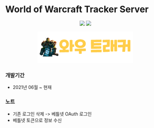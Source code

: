 # World of Warcraft Tracker Server

<p align='center'>
    <img src="https://img.shields.io/badge/Koa-v2.13.1-33333D?logo=koa"/>
    <img src="https://img.shields.io/badge/TypeORM-v0.2.38-ff4454?logo=typeorm"/>
</p>
<p align='center'>
    <img src="./src/media/wow.png"/>
</p>

### 개발기간

- 2021년 06월 ~ 현재

### 노트

- 기존 로그인 삭제 -> 베틀넷 OAuth 로그인
- 베틀넷 토큰으로 정보 수신
